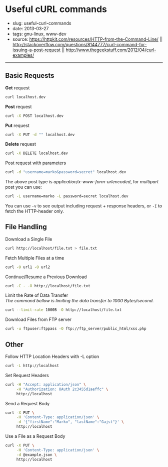 # Useful cURL commands

- slug: useful-curl-commands
- date: 2013-03-27
- tags: gnu-linux, www-dev
- source: https://httpkit.com/resources/HTTP-from-the-Command-Line/ ||
          http://stackoverflow.com/questions/8144777/curl-command-for-issuing-a-post-request ||
          http://www.thegeekstuff.com/2012/04/curl-examples/

-----------------

## Basic Requests

**Get** request

````bash
curl localhost.dev
````

**Post** request

````bash
curl -X POST localhost.dev
````

**Put** request

````bash
curl -X PUT -d "" localhost.dev
````

**Delete** request

````bash
curl -X DELETE localhost.dev
````

Post request with parameters

````bash
curl -d "username=marko&password=secret" localhost.dev
````

The above post type is _application/x-www-form-urlencoded_,
for _multipart_ post you can use:

````bash
curl -L username=marko -L password=secret localhost.dev
````

You can use `-v` to see output including request + response headers,
or `-I` to fetch the HTTP-header only.

## File Handling

Download a Single File

````bash
curl http://localhost/file.txt > file.txt
````

Fetch Multiple Files at a time

````bash
curl -O url1 -O url2
````

Continue/Resume a Previous Download

````bash
curl -C - -O http://localhost/file.txt
````

Limit the Rate of Data Transfer<br>
_The command bellow is limiting the data transfer to 1000 Bytes/second._

````bash
curl --limit-rate 1000B -O http://localhost/file.txt
````

Download Files from FTP server

````bash
curl -u ftpuser:ftppass -O ftp://ftp_server/public_html/xss.php
````

## Other

Follow HTTP Location Headers with -L option

````bash
curl -L http://localhost
````

Set Request Headers

````bash
curl -H "Accept: application/json" \
     -H "Authorization: OAuth 2c3455d1aeffc" \
     http://localhost
````

Send a Request Body

````bash
curl -X PUT \
     -H 'Content-Type: application/json' \
     -d '{"firstName":"Marko", "lastName":"Gajst"}' \
     http://localhost
````

Use a File as a Request Body

````bash
curl -X PUT \
     -H 'Content-Type: application/json' \
     -d @example.json \
     http://localhost
````
